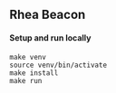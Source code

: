 ## Rhea Beacon

#### Setup and run locally
```
make venv
source venv/bin/activate
make install
make run
```
